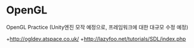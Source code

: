 # OpenGL
OpenGL Practice (Unity엔진 모작 예정으로, 프레임워크에 대한 대규모 수정 예정)

+http://ogldev.atspace.co.uk/
+http://lazyfoo.net/tutorials/SDL/index.php
